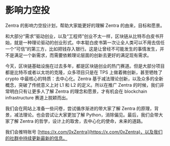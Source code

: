 # 影响力空投

Zentra 的影响力空投计划，帮助大家能更好的理解 Zentra 的由来，目标和愿景。

和大部分“需求”驱动创业，以及“工程师”创业不太一样，区块链从比特币白皮书开始，就是一种理论驱动的创业形式。中本聪白皮书第一次让全人类可以不用去信任一个“可信”的第三方，比如把钱存入银行。这是让曾经不可能发生的事情发生，并不是满足一个新需求，而需要依赖理论层面的创新去更好的满足现有需求。



今天，区块链基础设施在过去多年，都是区块链创业的热门赛道。但是大部分项目都是比特币或者以太坊的克隆，众多项目只是在 TPS 上做着微创新，甚至牺牲了 crypto 中最核心的特质：去中心化。Zentra 基于减法理论创新，以及众多的全新概念，突破了传统意义上对 L1 和 L2 的定义。所以在推广 Zentra 的时候，我们非常明白只有让更多人了解 Zentra 的理念和愿景，才有机会在 blockchain infrastructure 赛道上脱颖而出。



我们会在网站上准备一些问卷，尝试循序渐进的带大家了解 Zentra 的原理，背景，减法理论。也会尝试让大家更加了解 Python，消除偏见。最后，我们会带大家了解 Zentra 的哲学，设计上的取舍，去中心化的使命，未来的道路。



我们会推特账号 [https://x.com/0xZentra](https://x.com/0xZentra)，以及我们的社群中持续更新最新的信息。

